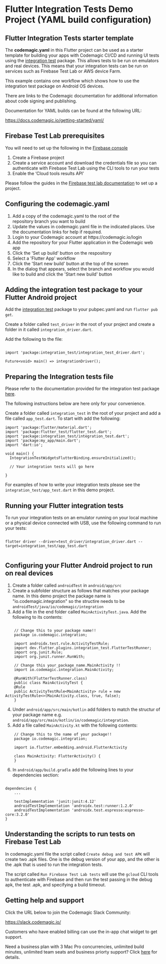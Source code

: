 # Flutter Integration Tests Demo Project (YAML build configuration)

## Flutter Integration Tests starter template 

The **codemagic.yaml** in this Flutter project can be used as a starter template for building your apps with Codemagic CI/CD and running UI tests using the [integration test](https://pub.dev/packages/integration_test) package. This allows tests to be run on emulators and real devices. This means that your integration tests can be run on services such as Firebase Test Lab or AWS device Farm. 

This example contains one workflow which shows how to use the integration test package on Android OS devices. 

There are links to the Codemagic documentation for additional information about code signing and publishing.

Documentation for YAML builds can be found at the following URL: 

https://docs.codemagic.io/getting-started/yaml/

## Firebase Test Lab prerequisites

You will need to set up the following in the [Firebase console](https://firebase.google.com/)

<ol>
<li>Create a Firebase project</li>
<li>Create a service account and download the credentials file so you can authenticate with Firebase Test Lab using the CLI tools to run your tests</li>
<li>Enable the ‘Cloud tools results API’</li>
</ol>

Please follow the guides in the [Firebase test lab documentation](https://firebase.google.com/docs/test-lab/?gclid=EAIaIQobChMIs5qVwqW25QIV8iCtBh3DrwyUEAAYASAAEgLFU_D_BwE) to set up a project.

## Configuring the codemagic.yaml

<ol>
<li>Add a copy of the codemagic.yaml to the root of the repository branch you want to build</li>
<li>Update the values in codemagic.yaml file in the indicated places. Use the documentation links for help if required.</li>
<li>Login to your Codemagic account at https://codemagic.io/login</li>
<li>Add the repository for your Flutter application in the Codemagic web app</li>
<li>Click the 'Set up build' button on the respository</li>
<li>Select a 'Flutter App' workflow</li>
<li>Click the 'Start new build' button at the top of the screen </li>
<li>In the dialog that appears, select the branch and workflow you would like to build and click the 'Start new build' button</li>
</ol>

## Adding the integration test package to your Flutter Android project

Add the [integration test](https://pub.dev/packages/integration_test) package to your pubpec.yaml and run `flutter pub get`.

Create a folder called `test_driver` in the root of your project and create a folder in it called `integration_driver.dart`. 

Add the following to the file:

```

import 'package:integration_test/integration_test_driver.dart';

Future<void> main() => integrationDriver();

```

## Preparing the Integration tests file

Please refer to the documentation provided for the integration test package [here](https://pub.dev/packages/integration_test). 

The following instructions below are here only for your convenience.

Create a folder called `integration_test` in the root of your project and add a file called `app_test.dart`. To start with add the following:

```
import 'package:flutter/material.dart';
import 'package:flutter_test/flutter_test.dart';
import 'package:integration_test/integration_test.dart';
import 'package:my_app/main.dart';
import 'dart:io';

void main() {
  IntegrationTestWidgetsFlutterBinding.ensureInitialized();

  // Your integration tests will go here

}
```

For examples of how to write your integration tests please see the `integration_test/app_test.dart` in this demo project. 

## Running your Flutter integration tests

To run your integration tests on an emulator running on your local machine or a physical device connected with USB, use the following command to run your tests:

```

flutter driver --driver=test_driver/integration_driver.dart --target=integration_test/app_test.dart


```

## Configuring your Flutter Android project to run on real devices

1. Create a folder called `androidTest` in `android/app/src` 
2. Create a subfolder structure as follows that matches your package name. In this demo project the package name is "io.codemagic.integration" so the structire needs to be `androidTest/java/io/codemagic/integration`
3. Add a file in the end folder called `MainActivityTest.java`. Add the following to its contents:

```

    // Change this to your package name!!
    package io.codemagic.integration;

    import androidx.test.rule.ActivityTestRule;
    import dev.flutter.plugins.integration_test.FlutterTestRunner;
    import org.junit.Rule;
    import org.junit.runner.RunWith;

    // Change this your_package_name.MainActivity !!
    import io.codemagic.integration.MainActivity;

    @RunWith(FlutterTestRunner.class)
    public class MainActivityTest {
    @Rule
    public ActivityTestRule<MainActivity> rule = new ActivityTestRule<>(MainActivity.class, true, false);
    }

```
4. Under `android/app/src/main/kotlin` add folders to match the structur of your package name e.g. `android/app/src/main/kotlin/io/codemagic/integration`. 
5. Add a file called `MainActivity.kt` with the following contents:

```
    // Change this to the name of your package!!
    package io.codemagic.integration;

    import io.flutter.embedding.android.FlutterActivity

    class MainActivity: FlutterActivity() {
    }

```

6. In `android/app/build.gradle` add the following lines to your dependencies section:

```

dependencies {
    ...

    testImplementation 'junit:junit:4.12'
    androidTestImplementation 'androidx.test:runner:1.2.0'
    androidTestImplementation 'androidx.test.espresso:espresso-core:3.2.0'
}

```


## Understanding the scripts to run tests on Firebase Test Lab

In codemagic.yaml file the script called `Create debug and test APK` will create two .apk files. One is the debug version of your app, and the other is the .apk that is used to run the integration tests.

The script called `Run Firebase Test Lab tests` will use the `gcloud` CLI tools to authenticate with Firebase and then run the test passing in the debug apk, the test .apk, and specifying a build timeout. 

## Getting help and support

Click the URL below to join the Codemagic Slack Community:

https://slack.codemagic.io/

Customers who have enabled billing can use the in-app chat widget to get support. 

Need a business plan with 3 Mac Pro concurrencies, unlimited build minutes, unlimited team seats and business priorty support? Click [here](https://codemagic.io/pricing/) for details.
